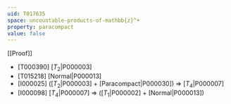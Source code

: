 ```yaml
---
uid: T017635
space: uncountable-products-of-mathbb{z}^+
property: paracompact
value: false
---
```

[[Proof]]

* [T000390] [$T_2$|P000003]
* [T015218] [Normal|P000013]
* [I000025] ([$T_2$|P000003] + [Paracompact|P000030]) => [$T_4$|P000007]
* [I000098] [$T_4$|P000007] => ([$T_1$|P000002] + [Normal|P000013])

